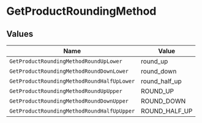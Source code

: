 # GetProductRoundingMethod


## Values

| Name                                       | Value                                      |
| ------------------------------------------ | ------------------------------------------ |
| `GetProductRoundingMethodRoundUpLower`     | round_up                                   |
| `GetProductRoundingMethodRoundDownLower`   | round_down                                 |
| `GetProductRoundingMethodRoundHalfUpLower` | round_half_up                              |
| `GetProductRoundingMethodRoundUpUpper`     | ROUND_UP                                   |
| `GetProductRoundingMethodRoundDownUpper`   | ROUND_DOWN                                 |
| `GetProductRoundingMethodRoundHalfUpUpper` | ROUND_HALF_UP                              |